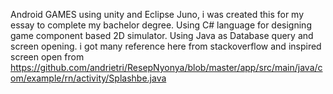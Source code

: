Android GAMES using unity and Eclipse Juno, i was created this for my essay to complete my bachelor degree.
Using C# language for designing game component based 2D simulator.
Using Java as Database query and screen opening.
i got many reference here from stackoverflow and inspired screen open from https://github.com/andrietri/ResepNyonya/blob/master/app/src/main/java/com/example/rn/activity/Splashbe.java
